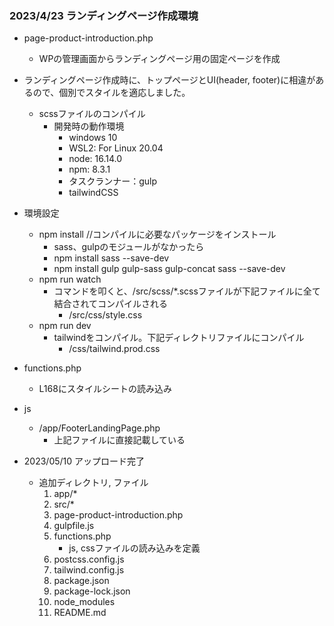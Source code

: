 ### 2023/4/23 ランディングページ作成環境
- page-product-introduction.php
    - WPの管理画面からランディングページ用の固定ページを作成

- ランディングページ作成時に、トップページとUI(header, footer)に相違があるので、個別でスタイルを適応しました。
    - scssファイルのコンパイル
        - 開発時の動作環境
            - windows 10
            - WSL2: For Linux 20.04
            - node: 16.14.0
            - npm: 8.3.1
            - タスクランナー：gulp
            - tailwindCSS

- 環境設定 
    - npm install //コンパイルに必要なパッケージをインストール
        - sass、gulpのモジュールがなかったら
        - npm install sass --save-dev
        - npm install gulp gulp-sass gulp-concat sass --save-dev
    - npm run watch
        - コマンドを叩くと、/src/scss/*.scssファイルが下記ファイルに全て結合されてコンパイルされる
            - /src/css/style.css
    - npm run dev
        - tailwindをコンパイル。下記ディレクトリファイルにコンパイル
            - /css/tailwind.prod.css

- functions.php
    - L168にスタイルシートの読み込み

- js
    - /app/FooterLandingPage.php
        - 上記ファイルに直接記載している

- 2023/05/10 アップロード完了
    - 追加ディレクトリ, ファイル
        1. app/*
        2. src/*
        3. page-product-introduction.php
        4. gulpfile.js
        5. functions.php
            - js, cssファイルの読み込みを定義
        6. postcss.config.js
        7. tailwind.config.js
        8. package.json
        9. package-lock.json
        10. node_modules
        11. README.md